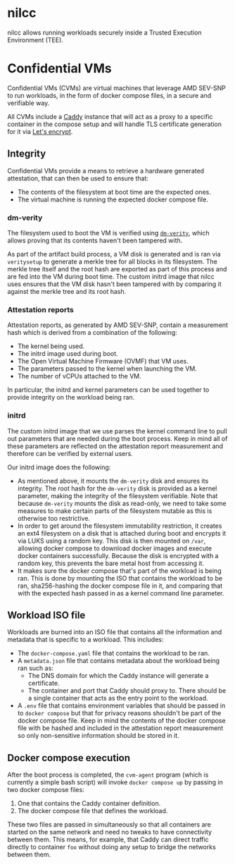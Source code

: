 # nilcc

nilcc allows running workloads securely inside a Trusted Execution Environment (TEE).

# Confidential VMs

Confidential VMs (CVMs) are virtual machines that leverage AMD SEV-SNP to run workloads, in the form of docker compose 
files, in a secure and verifiable way.

All CVMs include a [Caddy](https://caddyserver.com/) instance that will act as a proxy to a specific container in the 
compose setup and will handle TLS certificate generation for it via [Let's encrypt](https://letsencrypt.org/). 

## Integrity

Confidential VMs provide a means to retrieve a hardware generated attestation, that can then be used to ensure that:

* The contents of the filesystem at boot time are the expected ones.
* The virtual machine is running the expected docker compose file.

### dm-verity

The filesystem used to boot the VM is verified using 
[`dm-verity`](https://docs.kernel.org/admin-guide/device-mapper/verity.html), which allows proving that its contents 
haven't been tampered with.

As part of the artifact build process, a VM disk is generated and is ran via `veritysetup` to generate a merkle tree for 
all blocks in its filesystem. The merkle tree itself and the root hash are exported as part of this process and are fed 
into the VM during boot time. The custom initrd image that nilcc uses ensures that the VM disk hasn't been tampered with 
by comparing it against the merkle tree and its root hash.

### Attestation reports

Attestation reports, as generated by AMD SEV-SNP, contain a measurement hash which is derived from a combination of the 
following:

* The kernel being used.
* The initrd image used during boot.
* The Open Virtual Machine Firmware (OVMF) that VM uses.
* The parameters passed to the kernel when launching the VM.
* The number of vCPUs attached to the VM.

In particular, the initrd and kernel parameters can be used together to provide integrity on the workload being ran.

### initrd

The custom initrd image that we use parses the kernel command line to pull out parameters that are needed during the 
boot process. Keep in mind all of these parameters are reflected on the attestation report measurement and therefore can 
be verified by external users.

Our initrd image does the following:

* As mentioned above, it mounts the `dm-verity` disk and ensures its integrity. The root hash for the `dm-verity` disk 
is provided as a kernel parameter, making the integrity of the filesystem verifiable. Note that because `dm-verity` 
mounts the disk as read-only, we need to take some measures to make certain parts of the filesystem mutable as this is 
otherwise too restrictive.
* In order to get around the filesystem immutability restriction, it creates an ext4 filesystem on a disk that is 
attached during boot and encrypts it via LUKS using a random key. This disk is then mounted on `/var`, allowing docker 
compose to download docker images and execute docker containers successfully. Because the disk is encrypted with a 
random key, this prevents the bare metal host from accessing it.
* It makes sure the docker compose that's part of the workload is being ran. This is done by mounting the ISO that 
contains the workload to be ran, sha256-hashing the docker compose file in it, and comparing that with the expected hash 
passed in as a kernel command line parameter.

## Workload ISO file

Workloads are burned into an ISO file that contains all the information and metadata that is specific to a workload. 
This includes:

* The `docker-compose.yaml` file that contains the workload to be ran.
* A `metadata.json` file that contains metadata about the workload being ran such as:
    * The DNS domain for which the Caddy instance will generate a certificate.
    * The container and port that Caddy should proxy to. There should be a single container that acts as the entry point 
    to the workload.
* A `.env` file that contains environment variables that should be passed in to `docker compose` but that for privacy 
reasons shouldn't be part of the docker compose file. Keep in mind the contents of the docker compose file with be 
hashed and included in the attestation report measurement so only non-sensitive information should be stored in it.

## Docker compose execution

After the boot process is completed, the `cvm-agent` program (which is currently a simple bash script) will invoke 
`docker compose up` by passing in two docker compose files:

1. One that contains the Caddy container definition.
2. The docker compose file that defines the workload.

These two files are passed in simultaneously so that all containers are started on the same network and need no tweaks 
to have connectivity between them. This means, for example, that Caddy can direct traffic directly to container `foo` 
without doing any setup to bridge the networks between them.
